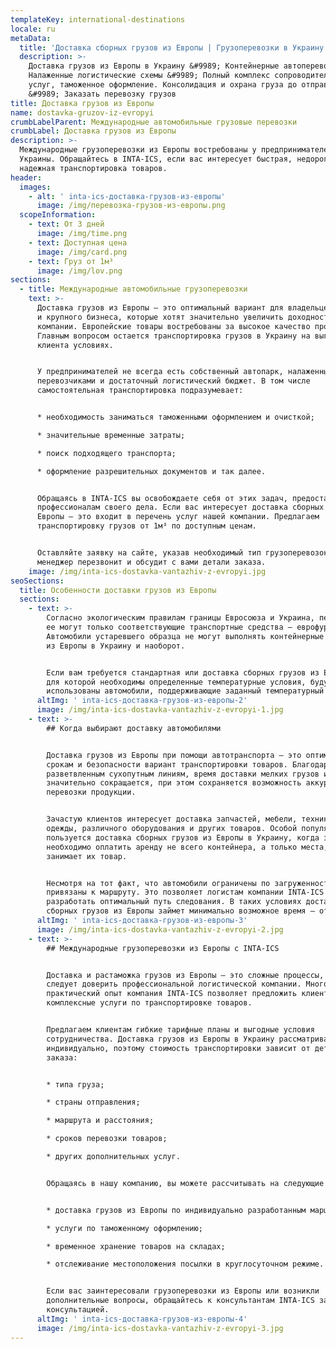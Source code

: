 ```yaml
---
templateKey: international-destinations
locale: ru
metaData:
  title: 'Доставка сборных грузов из Европы | Грузоперевозки в Украину '
  description: >-
    Доставка грузов из Европы в Украину &#9989; Контейнерные автоперевозки.
    Налаженные логистические схемы &#9989; Полный комплекс сопроводительных
    услуг, таможенное оформление. Консолидация и охрана груза до отправки
    &#9989; Заказать перевозку грузов 
title: Доставка грузов из Европы
name: dostavka-gruzov-iz-evropyi
crumbLabelParent: Международные автомобильные грузовые перевозки
crumbLabel: Доставка грузов из Европы
description: >-
  Международные грузоперевозки из Европы востребованы у предпринимателей
  Украины. Обращайтесь в INTA-ICS, если вас интересует быстрая, недорогая и
  надежная транспортировка товаров.
header:
  images:
    - alt: ' inta-ics-доставка-грузов-из-европы'
      image: /img/перевозка-грузов-из-европы.png
  scopeInformation:
    - text: От 3 дней
      image: /img/time.png
    - text: Доступная цена
      image: /img/card.png
    - text: Груз от 1м³
      image: /img/lov.png
sections:
  - title: Международные автомобильные грузоперевозки
    text: >-
      Доставка грузов из Европы — это оптимальный вариант для владельцев малого
      и крупного бизнеса, которые хотят значительно увеличить доходность своей
      компании. Европейские товары востребованы за высокое качество продукции.
      Главным вопросом остается транспортировка грузов в Украину на выгодных для
      клиента условиях.


      У предпринимателей не всегда есть собственный автопарк, налаженные связи с
      перевозчиками и достаточный логистический бюджет. В том числе
      самостоятельная транспортировка подразумевает:


      * необходимость заниматься таможенными оформлением и очисткой;

      * значительные временные затраты;

      * поиск подходящего транспорта;

      * оформление разрешительных документов и так далее.


      Обращаясь в INTA-ICS вы освобождаете себя от этих задач, предоставляя их
      профессионалам своего дела. Если вас интересует доставка сборных грузов из
      Европы — это входит в перечень услуг нашей компании. Предлагаем
      транспортировку грузов от 1м³ по доступным ценам.


      Оставляйте заявку на сайте, указав необходимый тип грузоперевозок. Наш
      менеджер перезвонит и обсудит с вами детали заказа.
    image: /img/inta-ics-dostavka-vantazhiv-z-evropyi.jpg
seoSections:
  title: Особенности доставки грузов из Европы
  sections:
    - text: >-
        Согласно экологическим правилам границы Евросоюза и Украина, пересекать
        ее могут только соответствующие транспортные средства — еврофуры.
        Автомобили устаревшего образца не могут выполнять контейнерные перевозки
        из Европы в Украину и наоборот.


        Если вам требуется стандартная или доставка сборных грузов из Европы,
        для которой необходимы определенные температурные условия, будут
        использованы автомобили, поддерживающие заданный температурный режим.
      altImg: ' inta-ics-доставка-грузов-из-европы-2'
      image: /img/inta-ics-dostavka-vantazhiv-z-evropyi-1.jpg
    - text: >-
        ## Когда выбирают доставку автомобилями


        Доставка грузов из Европы при помощи автотранспорта — это оптимальный по
        срокам и безопасности вариант транспортировки товаров. Благодаря
        разветвленным сухопутным линиям, время доставки мелких грузов из Европы
        значительно сокращается, при этом сохраняется возможность аккуратной
        перевозки продукции.


        Зачастую клиентов интересует доставка запчастей, мебели, техники,
        одежды, различного оборудования и других товаров. Особой популярностью
        пользуется доставка сборных грузов из Европы в Украину, когда заказчикам
        необходимо оплатить аренду не всего контейнера, а только места, которое
        занимает их товар.


        Несмотря на тот факт, что автомобили ограничены по загруженности, они не
        привязаны к маршруту. Это позволяет логистам компании INTA-ICS легко
        разработать оптимальный путь следования. В таких условиях доставка
        сборных грузов из Европы займет минимально возможное время — от 3 дней.
      altImg: ' inta-ics-доставка-грузов-из-европы-3'
      image: /img/inta-ics-dostavka-vantazhiv-z-evropyi-2.jpg
    - text: >-
        ## Международные грузоперевозки из Европы с INTA-ICS


        Доставка и растаможка грузов из Европы — это сложные процессы, которые
        следует доверить профессиональной логистической компании. Многолетний
        практический опыт компания INTA-ICS позволяет предложить клиентам
        комплексные услуги по транспортировке товаров.


        Предлагаем клиентам гибкие тарифные планы и выгодные условия
        сотрудничества. Доставка грузов из Европы в Украину рассматривается
        индивидуально, поэтому стоимость транспортировки зависит от деталей
        заказа:


        * типа груза;

        * страны отправления;

        * маршрута и расстояния;

        * сроков перевозки товаров;

        * других дополнительных услуг.


        Обращаясь в нашу компанию, вы можете рассчитывать на следующие услуги:


        * доставка грузов из Европы по индивидуально разработанным маршрутам;

        * услуги по таможенному оформлению;

        * временное хранение товаров на складах;

        * отслеживание местоположения посылки в круглосуточном режиме.


        Если вас заинтересовали грузоперевозки из Европы или возникли
        дополнительные вопросы, обращайтесь к консультантам INTA-ICS за
        консультацией.
      altImg: ' inta-ics-доставка-грузов-из-европы-4'
      image: /img/inta-ics-dostavka-vantazhiv-z-evropyi-3.jpg
---
```

